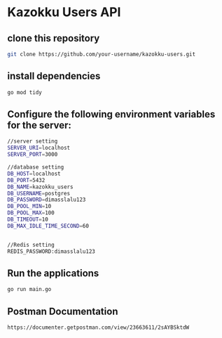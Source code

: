 # Kazokku Users API

## clone this repository
```bash
git clone https://github.com/your-username/kazokku-users.git
```

## install dependencies
```bash
go mod tidy
```


## Configure the following environment variables for the server:

```bash
//server setting
SERVER_URI=localhost
SERVER_PORT=3000

//database setting
DB_HOST=localhost
DB_PORT=5432
DB_NAME=kazokku_users
DB_USERNAME=postgres
DB_PASSWORD=dimasslalu123
DB_POOL_MIN=10
DB_POOL_MAX=100
DB_TIMEOUT=10
DB_MAX_IDLE_TIME_SECOND=60


//Redis setting
REDIS_PASSWORD:dimasslalu123
```


## Run the applications

```bash
go run main.go
```

## Postman Documentation

```bash
https://documenter.getpostman.com/view/23663611/2sAYBSktdW
```